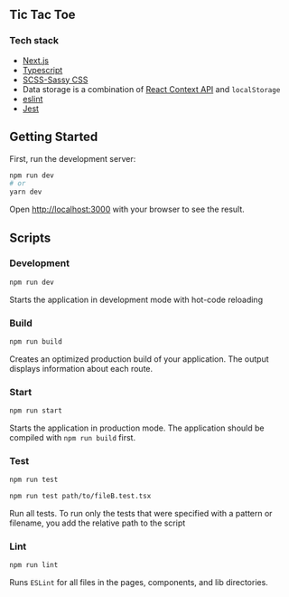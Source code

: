## Tic Tac Toe

### Tech stack

-   [Next.js](https://nextjs.org/)
-   [Typescript](https://www.typescriptlang.org/)
-   [SCSS-Sassy CSS](https://sass-lang.com/)
-   Data storage is a combination of [React Context API](https://reactjs.org/docs/context.html) and `localStorage`
-   [eslint](https://eslint.org/)
-   [Jest](https://jestjs.io/)

## Getting Started

First, run the development server:

```bash
npm run dev
# or
yarn dev
```

Open [http://localhost:3000](http://localhost:3000) with your browser to see the result.

## Scripts

### Development

```bash
npm run dev
```

Starts the application in development mode with hot-code reloading

### Build

```bash
npm run build
```

Creates an optimized production build of your application. The output displays information about each route.

### Start

```bash
npm run start
```

Starts the application in production mode. The application should be compiled with `npm run build` first.

### Test

```bash
npm run test

npm run test path/to/fileB.test.tsx
```

Run all tests. To run only the tests that were specified with a pattern or filename, you add the relative path to the script

### Lint

```bash
npm run lint
```

Runs `ESLint` for all files in the pages, components, and lib directories.
